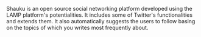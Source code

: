 Shauku is an open source social networking platform developed using the LAMP platform's potentialities. It includes some of Twitter's functionalities and extends them. It also automatically suggests the users to follow basing on the topics of which you writes most frequently about.